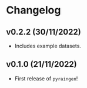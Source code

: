 # Changelog

<!--next-version-placeholder-->

## v0.2.2 (30/11/2022)

- Includes example datasets.

## v0.1.0 (21/11/2022)

- First release of `pyraingen`!